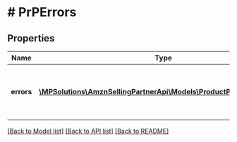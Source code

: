 # # PrPErrors

## Properties

Name | Type | Description | Notes
------------ | ------------- | ------------- | -------------
**errors** | [**\MPSolutions\AmznSellingPartnerApi\Models\ProductPricing\PrPError[]**](PrPError.md) | A list of error responses returned when a request is unsuccessful. |

[[Back to Model list]](../../README.md#models) [[Back to API list]](../../README.md#endpoints) [[Back to README]](../../README.md)
